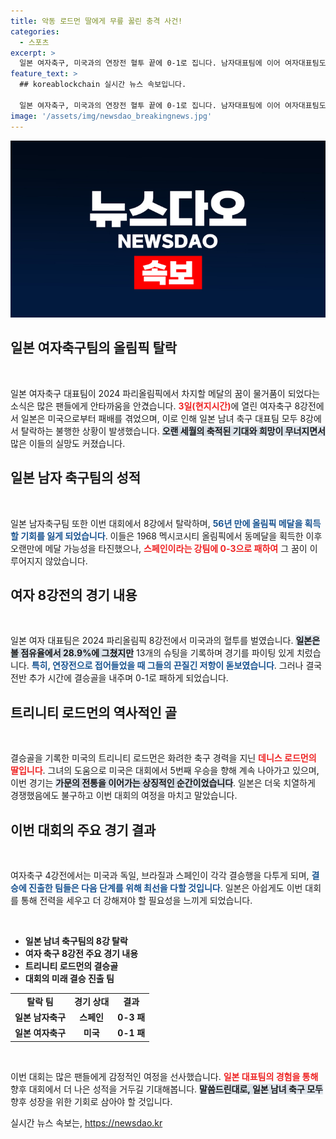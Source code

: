```yaml
---
title: 악동 로드먼 딸에게 무릎 꿇린 충격 사건!
categories:
  - 스포츠
excerpt: >
  일본 여자축구, 미국과의 연장전 혈투 끝에 0-1로 집니다. 남자대표팀에 이어 여자대표팀도 8강에서 탈락하며 56년 만의 메달 꿈이 사라졌습니다. 클릭해 더 많은 소식을 확인하세요!
feature_text: >
  ## koreablockchain 실시간 뉴스 속보입니다.

  일본 여자축구, 미국과의 연장전 혈투 끝에 0-1로 집니다. 남자대표팀에 이어 여자대표팀도 8강에서 탈락하며 56년 만의 메달 꿈이 사라졌습니다. 클릭해 더 많은 소식을 확인하세요!
image: '/assets/img/newsdao_breakingnews.jpg'
---
```


<p><img src="/assets/img/newsdao_breakingnews.jpg" alt="koreablockchain 속보" /></p>

<h2 data-ke-size="size26">일본 여자축구팀의 올림픽 탈락</h2>

<p data-ke-size="size16">&nbsp;</p>

<p>일본 여자축구 대표팀이 2024 파리올림픽에서 차지할 메달의 꿈이 물거품이 되었다는 소식은 많은 팬들에게 안타까움을 안겼습니다. <b><span style="color: #ee2323;">3일(현지시간)</span></b>에 열린 여자축구 8강전에서 일본은 미국으로부터 패배를 겪었으며, 이로 인해 일본 남녀 축구 대표팀 모두 8강에서 탈락하는 불행한 상황이 발생했습니다. <b><span style="background-color: #21538527;">오랜 세월의 축적된 기대와 희망이 무너지면서</span></b> 많은 이들의 실망도 커졌습니다.</p>

<h2 data-ke-size="size26">일본 남자 축구팀의 성적</h2>

<p data-ke-size="size16">&nbsp;</p>

<p>일본 남자축구팀 또한 이번 대회에서 8강에서 탈락하며, <b><span style="color: #1a5490;">56년 만에 올림픽 메달을 획득할 기회를 잃게 되었습니다</span></b>. 이들은 1968 멕시코시티 올림픽에서 동메달을 획득한 이후 오랜만에 메달 가능성을 타진했으나, <b><span style="color: #ee2323;">스페인이라는 강팀에 0-3으로 패하여</span></b> 그 꿈이 이루어지지 않았습니다.</p>

<h2 data-ke-size="size26">여자 8강전의 경기 내용</h2>

<p data-ke-size="size16">&nbsp;</p>

<p>일본 여자 대표팀은 2024 파리올림픽 8강전에서 미국과의 혈투를 벌였습니다. <b><span style="background-color: #21538527;">일본은 볼 점유율에서 28.9%에 그쳤지만</span></b> 13개의 슈팅을 기록하며 경기를 파이팅 있게 치렀습니다. <b><span style="color: #1a5490;">특히, 연장전으로 접어들었을 때 그들의 끈질긴 저항이 돋보였습니다</span></b>. 그러나 결국 전반 추가 시간에 결승골을 내주며 0-1로 패하게 되었습니다.</p>

<h2 data-ke-size="size26">트리니티 로드먼의 역사적인 골</h2>

<p data-ke-size="size16">&nbsp;</p>

<p>결승골을 기록한 미국의 트리니티 로드먼은 화려한 축구 경력을 지닌 <b><span style="color: #ee2323;">데니스 로드먼의 딸입니다</span></b>. 그녀의 도움으로 미국은 대회에서 5번째 우승을 향해 계속 나아가고 있으며, 이번 경기는 <b><span style="background-color: #21538527;">가문의 전통을 이어가는 상징적인 순간이었습니다</span></b>. 일본은 더욱 치열하게 경쟁했음에도 불구하고 이번 대회의 여정을 마치고 말았습니다.</p>

<h2 data-ke-size="size26">이번 대회의 주요 경기 결과</h2>

<p data-ke-size="size16">&nbsp;</p>

<p>여자축구 4강전에서는 미국과 독일, 브라질과 스페인이 각각 결승행을 다투게 되며, <b><span style="color: #1a5490;">결승에 진출한 팀들은 다음 단계를 위해 최선을 다할 것입니다</span></b>. 일본은 아쉽게도 이번 대회를 통해 전력을 세우고 더 강해져야 할 필요성을 느끼게 되었습니다. </p>

<p data-ke-size="size16">&nbsp;</p>

<ul>
    <li><b>일본 남녀 축구팀의 8강 탈락</b></li>
    <li><b>여자 축구 8강전 주요 경기 내용</b></li>
    <li><b>트리니티 로드먼의 결승골</b></li>
    <li><b>대회의 미래 결승 진출 팀</b></li>
</ul>

<table style="width: 100%; border-collapse: collapse;">
    <tr>
        <td style="text-align: center; height: 17px;"><b>탈락 팀</b></td>
        <td style="text-align: center; height: 17px;"><b>경기 상대</b></td>
        <td style="text-align: center; height: 17px;"><b>결과</b></td>
    </tr>
    <tr>
        <td style="text-align: center; height: 17px;"><b>일본 남자축구</b></td>
        <td style="text-align: center; height: 17px;"><b>스페인</b></td>
        <td style="text-align: center; height: 17px;"><b>0-3 패</b></td>
    </tr>
    <tr>
        <td style="text-align: center; height: 17px;"><b>일본 여자축구</b></td>
        <td style="text-align: center; height: 17px;"><b>미국</b></td>
        <td style="text-align: center; height: 17px;"><b>0-1 패</b></td>
    </tr>
</table>

<p data-ke-size="size16">&nbsp;</p>

<p>이번 대회는 많은 팬들에게 감정적인 여정을 선사했습니다. <b><span style="color: #ee2323;">일본 대표팀의 경험을 통해</span></b> 향후 대회에서 더 나은 성적을 거두길 기대해봅니다. <b><span style="background-color: #21538527;">말씀드린대로, 일본 남녀 축구 모두</span></b> 향후 성장을 위한 기회로 삼아야 할 것입니다.</p>
실시간 뉴스 속보는, <a href="https://newsdao.kr" rel="dofollow">https://newsdao.kr</a>


